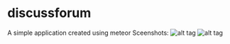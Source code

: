 # discussforum
A simple application created using meteor
Sceenshots:
![alt tag](https://66.media.tumblr.com/4632e4540e03eb6c71d5ae379bffb8c1/tumblr_o7dd8shaHU1vo81nho1_1280.png)
![alt tag](https://65.media.tumblr.com/5be4629e4f2fec34a038da92bec47c7e/tumblr_o7ddag4CNX1vo81nho1_1280.png)
